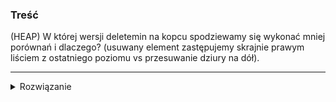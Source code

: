 ### Treść
(HEAP)
W której wersji deletemin na kopcu spodziewamy się wykonać mniej porównań i dlaczego?
(usuwany element zastępujemy skrajnie prawym liściem z ostatniego poziomu vs przesuwanie
dziury na dół).


------
<details><summary>Rozwiązanie</summary>
<p>
    
Pierwsze rozwiązanie wykonuje 2logn operacji((porównanie dwóch synów oraz porównanie z mniejszym synem) logn razy)

Przesuwanie dziury w dół wykona >= logn i z dużym prawdopodobieństwem będzie to <2logn (porównanie dwóch synów logn razy + naprawienie kopca)
